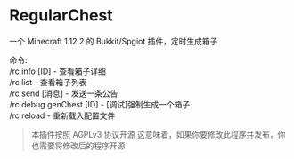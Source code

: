 # RegularChest
一个 Minecraft 1.12.2 的 Bukkit/Spgiot 插件，定时生成箱子  
  
命令:   
/rc info [ID] - 查看箱子详细  
/rc list - 查看箱子列表  
/rc send [消息] - 发送一条公告  
/rc debug genChest [ID] - [调试]强制生成一个箱子  
/rc reload - 重新载入配置文件  
  
> 本插件按照 AGPLv3 协议开源
> 这意味着，如果你要修改此程序并发布，你也需要将修改后的程序开源

